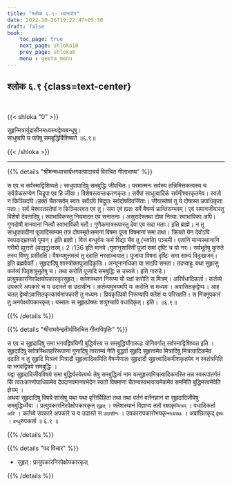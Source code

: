 ```yaml
---
title: "श्लोक ६.९- ध्यानयोग"
date: 2022-10-26T19:22:47+05:30
draft: false
book:
    toc_page: true
    next_page: shloka10
    prev_page: shloka8
    menu : geeta_menu
---
```




## श्लोक ६.९ {class=text-center}

<br/>

{{< shloka  "0"  >}}

सुहृन्मित्रार्युदासीनमध्यस्थद्वेष्यबन्धुषु।  
साधुष्वपि च पापेषु समबुद्धिर्विशिष्यते ॥६.९॥

{{< /shloka >}}

---


{{% details "श्रीमन्मध्वाचार्यभगवत्पादाचर्य विरचित  गीताभाष्य" %}}

स एव च सर्वस्माद्विशिष्यते। साधुपापादिषु समबुद्धिः जीवचितः। 
परमात्मनः सर्वस्य तन्निमित्तकत्वस्य च सर्वत्रैकरूप्येण चिद्रूपा एव हि जीवाः। 
विशेषस्त्वन्तःकरणकृतः। सर्वेषां साधुत्वादिकं सर्वमीश्वरकृतमेव। 
स्वतो न किञ्चिदपि।उक्तं चैतत्सर्वम् स्वतः सर्वेऽपि चिद्रूपाः सर्वदोषविवर्जिताः। 
जीवास्तेषां तु ये दोषास्त उपाधिकृता मताः। सर्वं चेश्वरतस्तेषां न किञ्चित्स्वत एव तु। 
समा एवं ह्यतः सर्वे वैषम्यं भ्रान्तिसम्भवम्। 
एवं समानजीवास्तु विशेषो देवतादिषु। स्वाभाविकस्तु नियमादत एव सनातनाः। 
असुरादेस्तथा दोषा नित्याः स्वाभाविका अपि। गुणदोषौ मानवानां नित्यौ स्वाभाविकौ मतौ। 
गुणैकमात्ररूपास्तु देवा एव सदा मताः। इति ब्राह्मे। 
न तु साधुपापादीनां पूजादिसाम्यम् तत्र दोषस्मृतेःसमानां विषमा पूजा विषमानां समा तथा। 
क्रियते येन देवोऽपि स्वपदाद्भ्रश्यते पुमान्। इति ब्राह्मे। 
वित्तं बन्धुर्वयः कर्म विद्या चैव तु (भवति) पञ्चमी। एतानि मान्यस्थानानि गरीयो ह्युत्तरो (यद्यदु)त्तरम्। 
2।136 इति मानवे।गुणानुसारिणीं पूजां समां दृष्टिं च यो नरः। 
सर्वभूतेषु कुरुते तस्य विष्णुः प्रसीदति। वैषम्यमुत्तमत्वं तु ददाति नरसञ्चयात्। 
पूजाया विषमा दृष्टिः समा साम्यं विदुःखजम्। इति ब्रह्मवैवर्ते। 
सुहृदादिषु शास्त्रोक्तपूजादिकृतिः। अन्यूनानधिका या साऽपि समता। 
तदप्याहुः यथा सुहृत्सु कर्तव्यं पितृशत्रुसुतेषु च। तथा करोति पूजादि समबुद्धिः स उच्यते। 
इति गारुडे। प्रत्युपकारनिरपेक्षयोपकारकृत्सुहृत्। क्लेशस्थानं निरूप्य यो रक्षां करोति स मित्रम्। 
अरिर्वधादिकर्ता। कर्तव्ये उपकारे अपकारे च य उदास्ते स उदासीनः। 
कर्तव्यमुभयमपि यः करोति स मध्यमः। अवासितकृद्वेष्यः। आह चतत् द्वेष्योऽवासितकृत्कार्यमात्रकारी तु मध्यमः। 
प्रियकृत्प्रियो निरूप्यापि क्लेशं यः परिरक्षति। स मित्रमुपकारं तु अनपेक्ष्योपकारकृत्। 
यस्ततः स सुहृत्प्रोक्तः शत्रुश्चापि वधादिकृत्। इति। ॥६.९॥

{{% /details %}}



{{% details "श्रीराघवेन्द्रतीर्थविरचित गीताविवृतिः" %}}

स एव च सुहृदादिषु समा भगवद्विषयिणी बुद्धिर्यस्य स समबुद्धिर्योगारूढः 
योगिवर्गात् सर्वस्माद्विशिष्यत इति । 
सुहृदादिषु सर्वत्रस्थितहरिरूपाणां गुणादिषु तारतम्यं नेति बुद्धर्वा सुहृदि सुहृत्त्वमेव 
मित्रादिषु मित्रत्वादिकमेव ददाति न तु  सुहृदि मित्रत्वं मित्रादौ 
सुहृत्वादिकमिति वैषम्येणातः सुहृदादौ सुहृत्त्वादिकमीशकृतमेव न स्वतंत्रमिति
वा भगवद्विषये समबुद्धिः ।   
यद्वा सुहृदादिजीवविषये समा बुद्धिर्यस्येत्यर्थः तेषु
समबुद्धित्वं नाम यत्सुहृत्त्वमित्रत्वादिकमस्ति तन्न स्वरूपांतर्गतं किं
त्वंतःकरणोपाधिकमेव देवदानवमानवभेदेन स्वतो विषमाणां
चैतन्यस्वभावत्वमेकमेव सममिति बुद्धिमत्त्वमेवेति ज्ञेयम्‌ ।  
अथवा सुहृदादिषु विषये शास्रेषु यथा यथा वृत्तिर्विहिता तथा तथा वर्तनं 
वर्तनज्ञानं वा सुहृदादिजीवेषु समबुद्धिर्ध्येया । प्रत्युपकारनिरपेक्षोपकारकृत्‌ `सुहृत्‌` ।
क्लेशस्थानं विज्ञाप्य ततो रक्षाकृ`म्मित्रम्‌` । वधादिकर्ता `अरिः` । कर्तव्ये उपकारे
अपकारे च य उदास्ते स `उदासीनः` । उपकारापकारोभयकृ`न्मध्यस्थः` ।
अवांछितकृद्‌ `द्वेष्यः` । `बन्धु`रुपकर्ता ॥ ६.९ ॥

{{% /details %}}



{{% details "पद विचार" %}}

- सुहृत्‌ : प्रत्युपकारनिरपेक्षोपकारकृत्‌ 

{{% /details %}}
